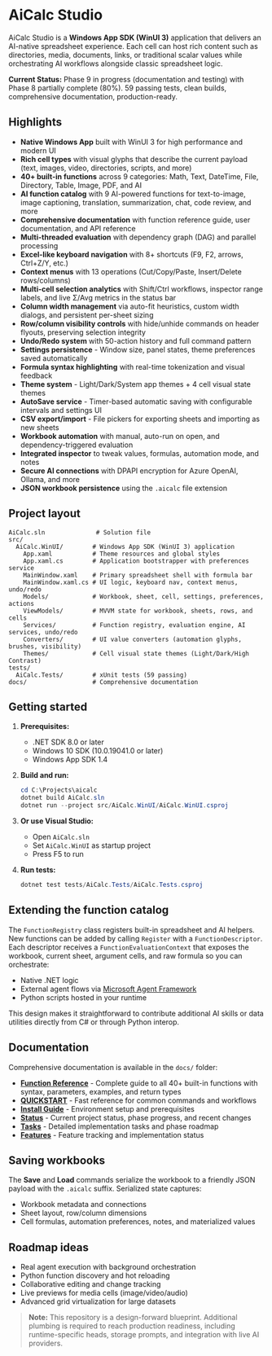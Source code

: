 # AiCalc Studio

AiCalc Studio is a **Windows App SDK (WinUI 3)** application that delivers an AI-native spreadsheet experience. Each cell can host rich content such as directories, media, documents, links, or traditional scalar values while orchestrating AI workflows alongside classic spreadsheet logic.

**Current Status:** Phase 9 in progress (documentation and testing) with Phase 8 partially complete (80%). 59 passing tests, clean builds, comprehensive documentation, production-ready.

## Highlights

- **Native Windows App** built with WinUI 3 for high performance and modern UI
- **Rich cell types** with visual glyphs that describe the current payload (text, images, video, directories, scripts, and more)
- **40+ built-in functions** across 9 categories: Math, Text, DateTime, File, Directory, Table, Image, PDF, and AI
- **AI function catalog** with 9 AI-powered functions for text-to-image, image captioning, translation, summarization, chat, code review, and more
- **Comprehensive documentation** with function reference guide, user documentation, and API reference
- **Multi-threaded evaluation** with dependency graph (DAG) and parallel processing
- **Excel-like keyboard navigation** with 8+ shortcuts (F9, F2, arrows, Ctrl+Z/Y, etc.)
- **Context menus** with 13 operations (Cut/Copy/Paste, Insert/Delete rows/columns)
- **Multi-cell selection analytics** with Shift/Ctrl workflows, inspector range labels, and live Σ/Avg metrics in the status bar
- **Column width management** via auto-fit heuristics, custom width dialogs, and persistent per-sheet sizing
- **Row/column visibility controls** with hide/unhide commands on header flyouts, preserving selection integrity
- **Undo/Redo system** with 50-action history and full command pattern
- **Settings persistence** - Window size, panel states, theme preferences saved automatically
- **Formula syntax highlighting** with real-time tokenization and visual feedback
- **Theme system** - Light/Dark/System app themes + 4 cell visual state themes
- **AutoSave service** - Timer-based automatic saving with configurable intervals and settings UI
- **CSV export/import** - File pickers for exporting sheets and importing as new sheets
- **Workbook automation** with manual, auto-run on open, and dependency-triggered evaluation
- **Integrated inspector** to tweak values, formulas, automation mode, and notes
- **Secure AI connections** with DPAPI encryption for Azure OpenAI, Ollama, and more
- **JSON workbook persistence** using the `.aicalc` file extension

## Project layout

```
AiCalc.sln              # Solution file
src/
  AiCalc.WinUI/        # Windows App SDK (WinUI 3) application
    App.xaml           # Theme resources and global styles
    App.xaml.cs        # Application bootstrapper with preferences service
    MainWindow.xaml    # Primary spreadsheet shell with formula bar
    MainWindow.xaml.cs # UI logic, keyboard nav, context menus, undo/redo
    Models/            # Workbook, sheet, cell, settings, preferences, actions
    ViewModels/        # MVVM state for workbook, sheets, rows, and cells
    Services/          # Function registry, evaluation engine, AI services, undo/redo
    Converters/        # UI value converters (automation glyphs, brushes, visibility)
    Themes/            # Cell visual state themes (Light/Dark/High Contrast)
tests/
  AiCalc.Tests/        # xUnit tests (59 passing)
docs/                  # Comprehensive documentation
```

## Getting started

1. **Prerequisites:**
   - .NET SDK 8.0 or later
   - Windows 10 SDK (10.0.19041.0 or later)
   - Windows App SDK 1.4

2. **Build and run:**
   ```powershell
   cd C:\Projects\aicalc
   dotnet build AiCalc.sln
   dotnet run --project src/AiCalc.WinUI/AiCalc.WinUI.csproj
   ```

3. **Or use Visual Studio:**
   - Open `AiCalc.sln`
   - Set `AiCalc.WinUI` as startup project
   - Press F5 to run

4. **Run tests:**
   ```powershell
   dotnet test tests/AiCalc.Tests/AiCalc.Tests.csproj
   ```

## Extending the function catalog

The `FunctionRegistry` class registers built-in spreadsheet and AI helpers. New functions can be added by calling `Register` with a `FunctionDescriptor`. Each descriptor receives a `FunctionEvaluationContext` that exposes the workbook, current sheet, argument cells, and raw formula so you can orchestrate:

- Native .NET logic
- External agent flows via [Microsoft Agent Framework](https://github.com/microsoft/agent-framework/tree/main/dotnet)
- Python scripts hosted in your runtime

This design makes it straightforward to contribute additional AI skills or data utilities directly from C# or through Python interop.

## Documentation

Comprehensive documentation is available in the `docs/` folder:

- **[Function Reference](docs/Function_Reference.md)** - Complete guide to all 40+ built-in functions with syntax, parameters, examples, and return types
- **[QUICKSTART](QUICKSTART.md)** - Fast reference for common commands and workflows
- **[Install Guide](Install.md)** - Environment setup and prerequisites
- **[Status](STATUS.md)** - Current project status, phase progress, and recent changes
- **[Tasks](tasks.md)** - Detailed implementation tasks and phase roadmap
- **[Features](features.md)** - Feature tracking and implementation status

## Saving workbooks

The **Save** and **Load** commands serialize the workbook to a friendly JSON payload with the `.aicalc` suffix. Serialized state captures:

- Workbook metadata and connections
- Sheet layout, row/column dimensions
- Cell formulas, automation preferences, notes, and materialized values

## Roadmap ideas

- Real agent execution with background orchestration
- Python function discovery and hot reloading
- Collaborative editing and change tracking
- Live previews for media cells (image/video/audio)
- Advanced grid virtualization for large datasets

> **Note:** This repository is a design-forward blueprint. Additional plumbing is required to reach production readiness, including runtime-specific heads, storage prompts, and integration with live AI providers.

